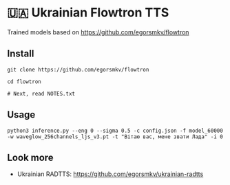 # 🇺🇦 Ukrainian Flowtron TTS

Trained models based on https://github.com/egorsmkv/flowtron

## Install

```
git clone https://github.com/egorsmkv/flowtron

cd flowtron

# Next, read NOTES.txt
```

## Usage

```
python3 inference.py --eng 0 --sigma 0.5 -c config.json -f model_60000 -w waveglow_256channels_ljs_v3.pt -t "Вітаю вас, мене звати Лада" -i 0
```

## Look more

- Ukrainian RADTTS: https://github.com/egorsmkv/ukrainian-radtts
